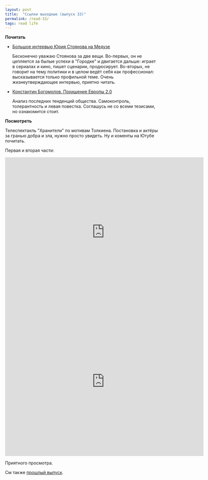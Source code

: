 ```yaml
---
layout: post
title:  "Ссылки выходные (выпуск 33)"
permalink: /read-33/
tags: read life
---
```


[link1]: https://meduza.io/feature/2021/03/11/yumor-vysekaetsya-iz-kakoy-to-bedy
[link2]: https://novayagazeta.ru/articles/2021/02/10/89120-pohischenie-evropy-2-0

**Почитать**

- [Большое интервью Юрия Стоянова на Медузе ][link1]

  Бесконечно уважаю Стоянова за две вещи. Во-первых, он не цепляется за былые
  успехи в "Городке" и двигается дальше: играет в сериалах и кино, пишет
  сценарии, продюсирует. Во-вторых, не говорит на тему политики и в целом ведёт
  себя как профессионал: высказывается только профильной теме. Очень
  жизнеутверждающее интервью, приятно читать.

- [Константин Богомолов. Похищение Европы 2.0][link2]

  Анализ последних тенденций общества. Самоконтроль, толерантность и левая
  повестка. Соглашусь не со всеми тезисами, но ознакомится стоит.

**Посмотреть**

Телеспектакль "Хранители" по мотивам Толкиена. Постановка и актёры за гранью
добра и зла, нужно просто увидеть. Ну и коменты на Ютубе почитать.

Первая и вторая части:

<iframe width="650" height="488" src="https://www.youtube.com/embed/vquKyNdgH3s" title="YouTube video player" frameborder="0" allow="accelerometer; autoplay; clipboard-write; encrypted-media; gyroscope; picture-in-picture" allowfullscreen></iframe>

<iframe width="650" height="488" src="https://www.youtube.com/embed/oLevCLNnLmg" title="YouTube video player" frameborder="0" allow="accelerometer; autoplay; clipboard-write; encrypted-media; gyroscope; picture-in-picture" allowfullscreen></iframe>

Приятного просмотра.

См также [прошлый выпуск](/read-32/).
